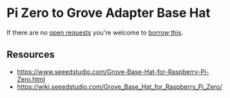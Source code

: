 # Pi Zero to Grove Adapter Base Hat
If there are no [open requests](../../../../issues?q=is%3Aissue+is%3Aopen+%22Pi+Zero+to+Grove+Adapter+Base+Hat%22+in%3Atitle) you're welcome to [borrow this](../../../../issues/new?title=Borrow+request+for+Pi+Zero+to+Grove+Adapter+Base+Hat&body=1+piece+of+%5Bthis%5D%28..%2Fblob%2Fmain%2F.%2FHardware%2FAdapters%2FPi_Zero_to_Grove_Adapter_Base_Hat.md%29+for+~2+weeks.).

## Resources
- https://www.seeedstudio.com/Grove-Base-Hat-for-Raspberry-Pi-Zero.html
- https://wiki.seeedstudio.com/Grove_Base_Hat_for_Raspberry_Pi_Zero/
